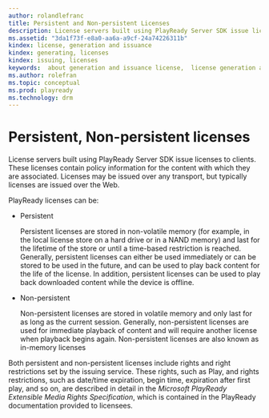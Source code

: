 ```yaml
---
author: rolandlefranc
title: Persistent and Non-persistent Licenses
description: License servers built using PlayReady Server SDK issue licenses to clients.
ms.assetid: "3da1f73f-e8a0-aa6a-a9cf-24a74226311b"
kindex: license, generation and issuance
kindex: generating, licenses
kindex: issuing, licenses
keywords:  about generation and issuance license,  license generation and issuance about
ms.author: rolefran
ms.topic: conceptual
ms.prod: playready
ms.technology: drm
---
```



# Persistent, Non-persistent licenses


License servers built using PlayReady Server SDK issue licenses to clients. These licenses contain policy information for the content with which they are associated. Licenses may be issued over any transport, but typically licenses are issued over the Web.


PlayReady licenses can be:

   *  Persistent

      Persistent licenses are stored in non-volatile memory (for example, in the local license store on a hard drive or in a NAND memory) and last for the lifetime of the store or until a time-based restriction is reached. Generally, persistent licenses can either be used immediately or can be stored to be used in the future, and can be used to play back content for the life of the license. In addition, persistent licenses can be used to play back downloaded content while the device is offline.

   *  Non-persistent

      Non-persistent licenses are stored in volatile memory and only last for as long as the current session. Generally, non-persistent licenses are used for immediate playback of content and will require another license when playback begins again. Non-persistent licenses are also known as in-memory licenses



Both persistent and non-persistent licenses include rights and right restrictions set by the issuing service. These rights, such as Play, and rights restrictions, such as date/time expiration, begin time, expiration after first play, and so on, are described in detail in the *Microsoft PlayReady Extensible Media Rights Specification*, which is contained in the PlayReady documentation provided to licensees.
